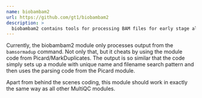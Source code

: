 ```yaml
---
name: biobambam2
url: https://github.com/gt1/biobambam2
description: >
  biobambam2 contains tools for processing BAM files for early stage alignment file processing
---
```


Currently, the biobambam2 module only processes output from the `bamsormadup` command.
Not only that, but it cheats by using the module code from Picard/MarkDuplicates.
The output is so similar that the code simply sets up a module with unique name and
filename search pattern and then uses the parsing code from the Picard module.

Apart from behind the scenes coding, this module should work in exactly the same way
as all other MultiQC modules.
